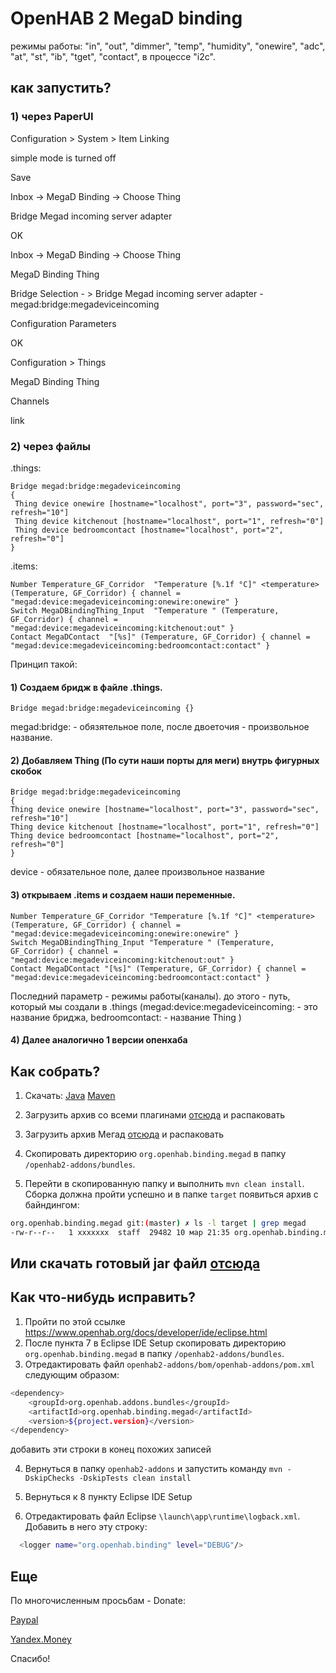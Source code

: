 # OpenHAB 2 MegaD binding
режимы работы: "in", "out", "dimmer", "temp", "humidity", "onewire", "adc", "at", "st", "ib", "tget", "contact", в процессе "i2c".

## как запустить? 

### 1) через PaperUI

Configuration > System > Item Linking

simple mode is turned off

Save


Inbox -> MegaD Binding -> Choose Thing

Bridge Megad incoming server adapter

OK

Inbox -> MegaD Binding -> Choose Thing

MegaD Binding Thing

Bridge Selection - > Bridge Megad incoming server adapter - megad:bridge:megadeviceincoming

Configuration Parameters

OK

Configuration > Things

MegaD Binding Thing

Channels

link

### 2) через файлы

.things:

```
Bridge megad:bridge:megadeviceincoming
{
 Thing device onewire [hostname="localhost", port="3", password="sec", refresh="10"]
 Thing device kitchenout [hostname="localhost", port="1", refresh="0"]
 Thing device bedroomcontact [hostname="localhost", port="2", refresh="0"]
}
```


.items:
```
Number Temperature_GF_Corridor  "Temperature [%.1f °C]" <temperature>   (Temperature, GF_Corridor) { channel = "megad:device:megadeviceincoming:onewire:onewire" }
Switch MegaDBindingThing_Input  "Temperature " (Temperature, GF_Corridor) { channel = "megad:device:megadeviceincoming:kitchenout:out" }  
Contact MegaDContact  "[%s]" (Temperature, GF_Corridor) { channel = "megad:device:megadeviceincoming:bedroomcontact:contact" }
```


Принцип такой: 
#### 1) Создаем бридж в файле .things.

```
Bridge megad:bridge:megadeviceincoming {}
```

megad:bridge: - обязятельное поле, после двоеточия - произвольное название.

#### 2) Добавляем Thing (По сути наши порты для меги) внутрь фигурных скобок
```
Bridge megad:bridge:megadeviceincoming
{
Thing device onewire [hostname="localhost", port="3", password="sec", refresh="10"]
Thing device kitchenout [hostname="localhost", port="1", refresh="0"]
Thing device bedroomcontact [hostname="localhost", port="2", refresh="0"]
}
```
device - обязательное поле, далее произвольное название

#### 3) открываем .items и создаем наши переменные.
```
Number Temperature_GF_Corridor "Temperature [%.1f °C]" <temperature> (Temperature, GF_Corridor) { channel = "megad:device:megadeviceincoming:onewire:onewire" }
Switch MegaDBindingThing_Input "Temperature " (Temperature, GF_Corridor) { channel = "megad:device:megadeviceincoming:kitchenout:out" } 
Contact MegaDContact "[%s]" (Temperature, GF_Corridor) { channel = "megad:device:megadeviceincoming:bedroomcontact:contact" }
```
Последний параметр - режимы работы(каналы). до этого - путь, который мы создали в .things (megad:device:megadeviceincoming: - это название бриджа, bedroomcontact: - название Thing )


#### 4) Далее аналогично 1 версии опенхаба

## Как собрать?
1. Скачать: 
	[Java](https://jdk.java.net/12/)
	[Maven](https://maven.apache.org/download.cgi)

2. Загрузить архив со всеми плагинами [отсюда](https://github.com/openhab/openhab2-addons/archive/master.zip) и распаковать
3. Загрузить архив Мегад [отсюда](https://github.com/Pshatsillo/openhab2MegadBinding/archive/master.zip) и распаковать
2. Скопировать директорию `org.openhab.binding.megad` в папку `/openhab2-addons/bundles`.
3. Перейти в скопированную папку и выполнить `mvn clean install`. Сборка должна пройти успешно и в папке `target` появиться архив с байндингом:
```bash
org.openhab.binding.megad git:(master) ✗ ls -l target | grep megad
-rw-r--r--   1 xxxxxxx  staff  29482 10 мар 21:35 org.openhab.binding.megad-2.5.0-SNAPSHOT.jar
```
## Или скачать готовый jar файл [отсюда](https://github.com/Pshatsillo/openhab2MegadBinding/releases)

## Как что-нибудь исправить?
1. Пройти по этой ссылке https://www.openhab.org/docs/developer/ide/eclipse.html
2. После пункта 7 в Eclipse IDE Setup скопировать директорию `org.openhab.binding.megad` в папку `/openhab2-addons/bundles`.
3. Отредактировать файл `openhab2-addons/bom/openhab-addons/pom.xml` следующим образом: 
```bash
<dependency>
    <groupId>org.openhab.addons.bundles</groupId>
    <artifactId>org.openhab.binding.megad</artifactId>
    <version>${project.version}</version>
</dependency> 
```
добавить эти строки в конец похожих записей

4. Вернуться в папку `openhab2-addons` и запустить команду `mvn -DskipChecks -DskipTests clean install`

5. Вернуться к 8 пункту Eclipse IDE Setup

6. Отредактировать файл Eclipse `\launch\app\runtime\logback.xml`. Добавить в него эту строку: 
```bash
  <logger name="org.openhab.binding" level="DEBUG"/>
```

## Еще

По многочисленным просьбам - Donate:

[Paypal](https://www.paypal.com/cgi-bin/webscr?cmd=_s-xclick&hosted_button_id=P38VCVDQMSMYQ) 

[Yandex.Money](https://money.yandex.ru/to/410011024847033)

Спасибо!
